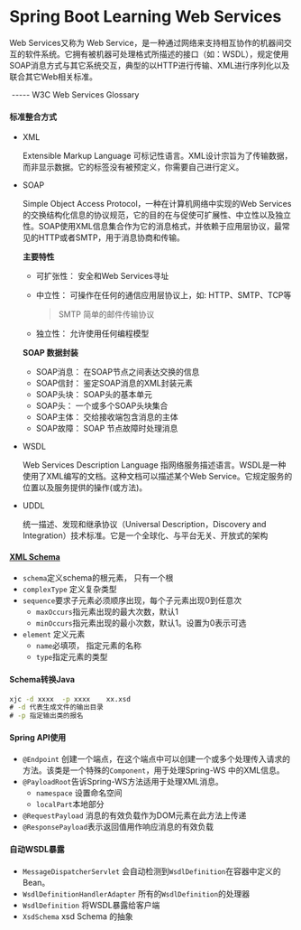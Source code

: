 # Spring Boot Learning Web Services

Web Services又称为 Web Service，是一种通过网络来支持相互协作的机器间交互的软件系统。它拥有被机器可处理格式所描述的接口（如：WSDL），规定使用SOAP消息方式与其它系统交互，典型的以HTTP进行传输、XML进行序列化以及联合其它Web相关标准。

​                                                                                                                    ----- W3C Web Services Glossary

#### 标准整合方式

- XML

  Extensible Markup Language 可标记性语言。XML设计宗旨为了传输数据，而非显示数据。它的标签没有被预定义，你需要自己进行定义。

- SOAP

  Simple Object Access Protocol，一种在计算机网络中实现的Web Services的交换结构化信息的协议规范，它的目的在与促使可扩展性、中立性以及独立性。SOAP使用XML信息集合作为它的消息格式，并依赖于应用层协议，最常见的HTTP或者SMTP，用于消息协商和传输。

  **主要特性**

  - 可扩张性： 安全和Web Services寻址

  - 中立性：  可操作在任何的通信应用层协议上，如: HTTP、SMTP、TCP等

    > SMTP  简单的邮件传输协议

  - 独立性： 允许使用任何编程模型

  **SOAP 数据封装**

  - SOAP消息： 在SOAP节点之间表达交换的信息
  - SOAP信封： 鉴定SOAP消息的XML封装元素
  - SOAP头块： SOAP头的基本单元
  - SOAP头：     一个或多个SOAP头块集合
  - SOAP主体： 交给接收端包含消息的主体
  - SOAP故障： SOAP 节点故障时处理消息

- WSDL

  Web Services Description Language 指网络服务描述语言。WSDL是一种使用了XML编写的文档。这种文档可以描述某个Web Service。它规定服务的位置以及服务提供的操作(或方法)。

- UDDL 

  统一描述、发现和继承协议（Universal Description，Discovery and Integration）技术标准。它是一个全球化、与平台无关、开放式的架构

#### [XML Schema ](http://www.w3school.com.cn/schema/schema_elements_ref.asp)

- `schema`定义schema的根元素， 只有一个根
- `complexType`  定义复杂类型
- `sequence`要求子元素必须顺序出现，每个子元素出现0到任意次
  - `maxOccurs`指元素出现的最大次数，默认1
  - `minOccurs`指元素出现的最小次数，默认1。设置为0表示可选
- `element` 定义元素
  - `name`必填项， 指定元素的名称
  - `type`指定元素的类型

#### Schema转换Java 

```cmd
xjc -d xxxx  -p xxxx    xx.xsd 
# -d 代表生成文件的输出目录
# -p 指定输出类的报名
```

#### Spring API使用

- `@Endpoint` 创建一个端点，在这个端点中可以创建一个或多个处理传入请求的方法。该类是一个特殊的`Component`，用于处理Spring-WS 中的XML信息。
- `@PayloadRoot`告诉Spring-WS方法适用于处理XML消息。
  - `namespace` 设置命名空间
  - `localPart`本地部分
- `@RequestPayload` 消息的有效负载作为DOM元素在此方法上传递
- `@ResponsePayload`表示返回值用作响应消息的有效负载

#### 自动WSDL暴露

- `MessageDispatcherServlet` 会自动检测到`WsdlDefinition`在容器中定义的Bean。
- `WsdlDefinitionHandlerAdapter` 所有的`WsdlDefinition`的处理器
- `WsdlDefinition` 将WSDL暴露给客户端
- `XsdSchema` xsd Schema 的抽象

